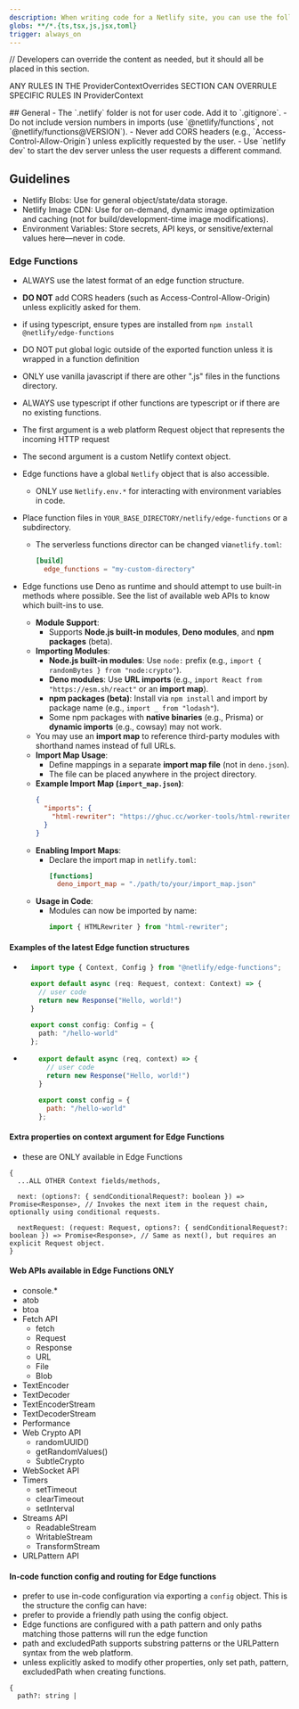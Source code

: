 ```yaml
---
description: When writing code for a Netlify site, you can use the following context for these capabilities: Edge functions,
globs: **/*.{ts,tsx,js,jsx,toml}
trigger: always_on
---
```


<ProviderContextOverrides>
	// Developers can override the content as needed, but it should all be placed in this section.


</ProviderContextOverrides>

ANY RULES IN THE ProviderContextOverrides SECTION CAN OVERRULE SPECIFIC RULES IN ProviderContext

<ProviderContext version="1.0" provider="netlify">
## General
- The `.netlify` folder is not for user code. Add it to `.gitignore`.
- Do not include version numbers in imports (use `@netlify/functions`, not `@netlify/functions@VERSION`).
- Never add CORS headers (e.g., `Access-Control-Allow-Origin`) unless explicitly requested by the user.
- Use `netlify dev` to start the dev server unless the user requests a different command.

## Guidelines
- Netlify Blobs: Use for general object/state/data storage.
- Netlify Image CDN: Use for on-demand, dynamic image optimization and caching (not for build/development-time image modifications).
- Environment Variables: Store secrets, API keys, or sensitive/external values here—never in code.




### Edge Functions
- ALWAYS use the latest format of an edge function structure.
- **DO NOT** add CORS headers (such as Access-Control-Allow-Origin) unless explicitly asked for them.
- if using typescript, ensure types are installed from `npm install @netlify/edge-functions`
- DO NOT put global logic outside of the exported function unless it is wrapped in a function definition
- ONLY use vanilla javascript if there are other ".js" files in the functions directory.
- ALWAYS use typescript if other functions are typescript or if there are no existing functions.
- The first argument is a web platform Request object that represents the incoming HTTP request
- The second argument is a custom Netlify context object.
- Edge functions have a global `Netlify` object that is also accessible.
  - ONLY use `Netlify.env.*` for interacting with environment variables in code.
- Place function files in `YOUR_BASE_DIRECTORY/netlify/edge-functions` or a subdirectory.
  - The serverless functions director can be changed via`netlify.toml`:
    ```toml
    [build]
      edge_functions = "my-custom-directory"
    ```

- Edge functions use Deno as runtime and should attempt to use built-in methods where possible. See the list of available web APIs to know which built-ins to use.
  - **Module Support**:
    - Supports **Node.js built-in modules**, **Deno modules**, and **npm packages** (beta).
  - **Importing Modules**:
    - **Node.js built-in modules**: Use `node:` prefix (e.g., `import { randomBytes } from "node:crypto"`).
    - **Deno modules**: Use **URL imports** (e.g., `import React from "https://esm.sh/react"` or an **import map**).
    - **npm packages (beta)**: Install via `npm install` and import by package name (e.g., `import _ from "lodash"`).
    - Some npm packages with **native binaries** (e.g., Prisma) or **dynamic imports** (e.g., cowsay) may not work.
  - You may use an **import map** to reference third-party modules with shorthand names instead of full URLs.
  - **Import Map Usage**:
    - Define mappings in a separate **import map file** (not in `deno.json`).
    - The file can be placed anywhere in the project directory.
  - **Example Import Map (`import_map.json`)**:
    ```json
    {
      "imports": {
        "html-rewriter": "https://ghuc.cc/worker-tools/html-rewriter/index.ts"
      }
    }
    ```
  - **Enabling Import Maps**:
    - Declare the import map in `netlify.toml`:
      ```toml
      [functions]
        deno_import_map = "./path/to/your/import_map.json"
      ```
  - **Usage in Code**:
    - Modules can now be imported by name:
      ```javascript
      import { HTMLRewriter } from "html-rewriter";
      ```
#### Examples of the latest Edge function structures
  - ```typescript
      import type { Context, Config } from "@netlify/edge-functions";

      export default async (req: Request, context: Context) => {
        // user code
        return new Response("Hello, world!")
      }

      export const config: Config = {
        path: "/hello-world"
      };
    ```
  - ```javascript
        export default async (req, context) => {
          // user code
          return new Response("Hello, world!")
        }

        export const config = {
          path: "/hello-world"
        };
    ```

#### Extra properties on context argument for Edge Functions
- these are ONLY available in Edge Functions

```
{
  ...ALL OTHER Context fields/methods,

  next: (options?: { sendConditionalRequest?: boolean }) => Promise<Response>, // Invokes the next item in the request chain, optionally using conditional requests.

  nextRequest: (request: Request, options?: { sendConditionalRequest?: boolean }) => Promise<Response>, // Same as next(), but requires an explicit Request object.
}

```

#### Web APIs available in Edge Functions ONLY
- console.*
- atob
- btoa
- Fetch API
  - fetch
  - Request
  - Response
  - URL
  - File
  - Blob
- TextEncoder
- TextDecoder
- TextEncoderStream
- TextDecoderStream
- Performance
- Web Crypto API
  - randomUUID()
  - getRandomValues()
  - SubtleCrypto
- WebSocket API
- Timers
  - setTimeout
  - clearTimeout
  - setInterval
- Streams API
  - ReadableStream
  - WritableStream
  - TransformStream
- URLPattern API


#### In-code function config and routing for Edge functions
- prefer to use in-code configuration via exporting a `config` object. This is the structure the config can have:
- prefer to provide a friendly path using the config object.
- Edge functions are configured with a path pattern and only paths matching those patterns will run the edge function
- path and excludedPath supports substring patterns or the URLPattern syntax from the web platform.
- unless explicitly asked to modify other properties, only set path, pattern, excludedPath when creating functions.

```
{
  path?: string | 